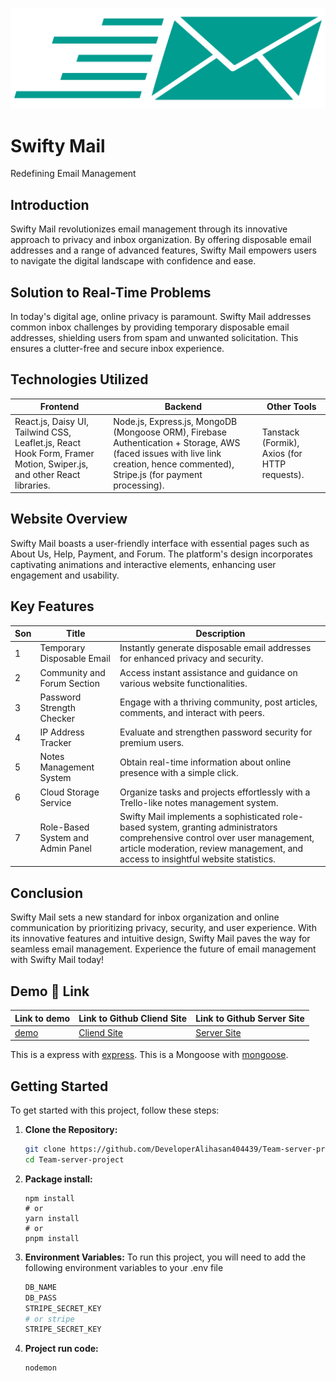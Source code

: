 ![Logo](https://raw.githubusercontent.com/DeveloperAlihasan404439/Team-client-project/development/src/assets/BannerL%26Logo/Logo%20icon.png)

# Swifty Mail

Redefining Email Management

## Introduction

Swifty Mail revolutionizes email management through its innovative approach to privacy and inbox organization. By offering disposable email addresses and a range of advanced features, Swifty Mail empowers users to navigate the digital landscape with confidence and ease.

## Solution to Real-Time Problems

In today's digital age, online privacy is paramount. Swifty Mail addresses common inbox challenges by providing temporary disposable email addresses, shielding users from spam and unwanted solicitation. This ensures a clutter-free and secure inbox experience.

## Technologies Utilized

| Frontend                                                                                                            | Backend                                                                                                                                                                          | Other Tools                                   |
| ------------------------------------------------------------------------------------------------------------------- | -------------------------------------------------------------------------------------------------------------------------------------------------------------------------------- | --------------------------------------------- |
| React.js, Daisy UI, Tailwind CSS, Leaflet.js, React Hook Form, Framer Motion, Swiper.js, and other React libraries. | Node.js, Express.js, MongoDB (Mongoose ORM), Firebase Authentication + Storage, AWS (faced issues with live link creation, hence commented), Stripe.js (for payment processing). | Tanstack (Formik), Axios (for HTTP requests). |

## Website Overview

Swifty Mail boasts a user-friendly interface with essential pages such as About Us, Help, Payment, and Forum. The platform's design incorporates captivating animations and interactive elements, enhancing user engagement and usability.

## Key Features

| Son | Title                             | Description                                                                                                                                                                                                       |
| --- | --------------------------------- | ----------------------------------------------------------------------------------------------------------------------------------------------------------------------------------------------------------------- |
| 1   | Temporary Disposable Email        | Instantly generate disposable email addresses for enhanced privacy and security.                                                                                                                                  |
| 2   | Community and Forum Section       | Access instant assistance and guidance on various website functionalities.                                                                                                                                        |
| 3   | Password Strength Checker         | Engage with a thriving community, post articles, comments, and interact with peers.                                                                                                                               |
| 4   | IP Address Tracker                | Evaluate and strengthen password security for premium users.                                                                                                                                                      |
| 5   | Notes Management System           | Obtain real-time information about online presence with a simple click.                                                                                                                                           |
| 6   | Cloud Storage Service             | Organize tasks and projects effortlessly with a Trello-like notes management system.                                                                                                                              |
| 7   | Role-Based System and Admin Panel | Swifty Mail implements a sophisticated role-based system, granting administrators comprehensive control over user management, article moderation, review management, and access to insightful website statistics. |

## Conclusion

Swifty Mail sets a new standard for inbox organization and online communication by prioritizing privacy, security, and user experience. With its innovative features and intuitive design, Swifty Mail paves the way for seamless email management. Experience the future of email management with Swifty Mail today!

## Demo 🔗 Link

| Link to demo                             | Link to Github Cliend Site                                                    | Link to Github Server Site                                                     |
| ---------------------------------------- | ----------------------------------------------------------------------------- | ------------------------------------------------------------------------------ |
| [demo](https://swift-mail-5a7d7.web.app) | [Cliend Site](https://github.com/DeveloperAlihasan404439/Team-client-project) | [Server Site](https://github.com/DeveloperAlihasan404439/Team-server-project-) |

This is a express with [express](https://expressjs.com).
This is a Mongoose with [mongoose](https://mongoosejs.com).

## Getting Started

To get started with this project, follow these steps:

1. **Clone the Repository:**
   ```bash
   git clone https://github.com/DeveloperAlihasan404439/Team-server-project
   cd Team-server-project
   ```
2. **Package install:**
   ```
   npm install
   # or
   yarn install
   # or
   pnpm install
   ```
3. **Environment Variables:**
   To run this project, you will need to add the following environment variables to your .env file <br>

   ```bash
   DB_NAME
   DB_PASS
   STRIPE_SECRET_KEY
   # or stripe
   STRIPE_SECRET_KEY

   ```

4. **Project run code:**
   ```
   nodemon
   ```
